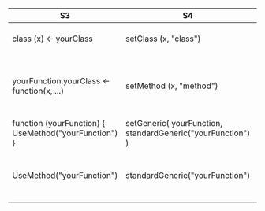 | S3 	| S4 	| Function |
|---|---|---|
| class (x) <- yourClass 	| setClass (x, "class") 	| Define the class of an object |
| yourFunction.yourClass <- function(x, ...) 	| setMethod (x, "method") 	| Define the method belonging to a certain class of objects. |
| function (yourFunction) { UseMethod("yourFunction") } 	| setGeneric( yourFunction, standardGeneric("yourFunction") ) 	| Define a generic function |
| UseMethod("yourFunction") 	| standardGeneric("yourFunction") 	| Dispatching a method (inside a generic function). |
